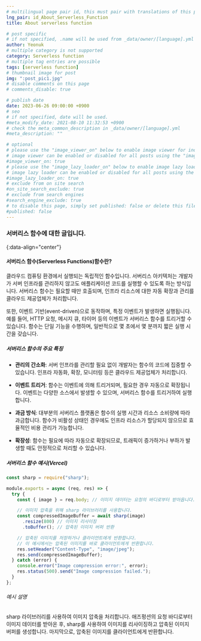 ```yaml
---
# multilingual page pair id, this must pair with translations of this page. (This name must be unique)
lng_pair: id_About_Serverless_Function
title: About serverless function

# post specific
# if not specified, .name will be used from _data/owner/[language].yml
author: Yeonuk
# multiple category is not supported
category: Serverless function
# multiple tag entries are possible
tags: [serverless function]
# thumbnail image for post
img: ":post_pic1.jpg"
# disable comments on this page
# comments_disable: true

# publish date
date: 2023-06-26 09:00:00 +0900
# seo
# if not specified, date will be used.
#meta_modify_date: 2021-08-10 11:32:53 +0900
# check the meta_common_description in _data/owner/[language].yml
#meta_description: ""

# optional
# please use the "image_viewer_on" below to enable image viewer for individual pages or posts (_posts/ or [language]/_posts folders).
# image viewer can be enabled or disabled for all posts using the "image_viewer_posts: true" setting in _data/conf/main.yml.
#image_viewer_on: true
# please use the "image_lazy_loader_on" below to enable image lazy loader for individual pages or posts (_posts/ or [language]/_posts folders).
# image lazy loader can be enabled or disabled for all posts using the "image_lazy_loader_posts: true" setting in _data/conf/main.yml.
#image_lazy_loader_on: true
# exclude from on site search
#on_site_search_exclude: true
# exclude from search engines
#search_engine_exclude: true
# to disable this page, simply set published: false or delete this file
#published: false
---
```


<!-- outline-start -->

### 서버리스 함수에 대한 글입니다.

{:data-align="center"}

<!-- outline-end -->

#### 서버리스 함수(Serverless Functions)함수란?

클라우드 컴퓨팅 환경에서 실행되는 독립적인 함수입니다. 서버리스 아키텍처는 개발자가 서버 인프라를 관리하지 않고도 애플리케이션 코드를 실행할 수 있도록 하는 방식입니다. 서버리스 함수는 필요할 때만 호출되며, 인프라 리소스에 대한 자동 확장과 관리를 클라우드 제공업체가 처리합니다.

또한, 이벤트 기반(event-driven)으로 동작하며, 특정 이벤트가 발생하면 실행됩니다. 예를 들어, HTTP 요청, 메시지 큐, 타이머 등의 이벤트가 서버리스 함수를 트리거할 수 있습니다. 함수는 단일 기능을 수행하며, 일반적으로 몇 초에서 몇 분까지 짧은 실행 시간을 갖습니다.

##### 서버리스 함수의 주요 특징

- **관리의 간소화**: 서버 인프라를 관리할 필요 없이 개발자는 함수의 코드에 집중할 수 있습니다. 인프라 자동화, 확장, 모니터링 등은 클라우드 제공업체가 처리합니다.

- **이벤트 트리거**: 함수는 이벤트에 의해 트리거되며, 필요한 경우 자동으로 확장됩니다. 이벤트는 다양한 소스에서 발생할 수 있으며, 서버리스 함수를 트리거하여 실행합니다.

- **과금 방식**: 대부분의 서버리스 플랫폼은 함수의 실행 시간과 리소스 소비량에 따라 과금합니다. 함수가 비활성 상태인 경우에도 인프라 리소스가 할당되지 않으므로 효율적인 비용 관리가 가능합니다.

- **확장성**: 함수는 필요에 따라 자동으로 확장되므로, 트래픽이 증가하거나 부하가 발생할 때도 안정적으로 처리할 수 있습니다.

##### 서버리스 함수 예시(Vercel)

```javascript
const sharp = require("sharp");

module.exports = async (req, res) => {
  try {
    const { image } = req.body; // 이미지 데이터는 요청의 바디로부터 받아옵니다.

    // 이미지 압축을 위해 sharp 라이브러리를 사용합니다.
    const compressedImageBuffer = await sharp(image)
      .resize(800) // 이미지 리사이징
      .toBuffer(); // 압축된 이미지 버퍼 반환

    // 압축된 이미지를 저장하거나 클라이언트에게 반환합니다.
    // 이 예시에서는 압축된 이미지를 바로 클라이언트에게 반환합니다.
    res.setHeader("Content-Type", "image/jpeg");
    res.send(compressedImageBuffer);
  } catch (error) {
    console.error("Image compression error:", error);
    res.status(500).send("Image compression failed.");
  }
};
```

###### 예시 설명

sharp 라이브러리를 사용하여 이미지 압축을 처리합니다. 애즈펑션의 요청 바디로부터 이미지 데이터를 받아온 후, sharp를 사용하여 이미지를 리사이징하고 압축된 이미지 버퍼를 생성합니다. 마지막으로, 압축된 이미지를 클라이언트에게 반환합니다.
